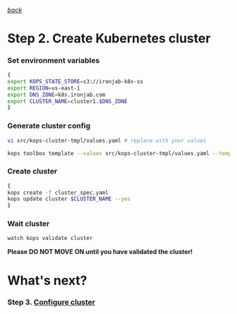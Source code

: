 ###### [back](http://54.152.51.78:10080/ironjab/it-k8s/src/master/docs/step1.md)

# Step 2. Create Kubernetes cluster

### Set environment variables
```sh
{
export KOPS_STATE_STORE=s3://ironjab-k8s-ss
export REGION=us-east-1
export DNS_ZONE=k8s.ironjab.com
export CLUSTER_NAME=cluster1.$DNS_ZONE
}
```

### Generate cluster config
```sh
vi src/kops-cluster-tmpl/values.yaml # replace with your values
```
```sh
kops toolbox template --values src/kops-cluster-tmpl/values.yaml --template src/kops-cluster-tmpl/template.yaml --output cluster_spec.yaml
```

### Create cluster
```sh
{
kops create -f cluster_spec.yaml
kops update cluster $CLUSTER_NAME --yes
}
```

### Wait cluster
```sh
watch kops validate cluster
```

**Please DO NOT MOVE ON until you have validated the cluster!**

# What's next?

### Step 3. [Configure cluster](http://54.152.51.78:10080/ironjab/it-k8s/src/master/docs/step3.md)
